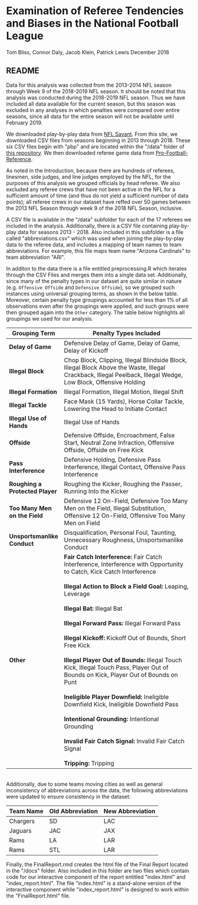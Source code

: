 Examination of Referee Tendencies and Biases in the National Football League
================
Tom Bliss, Connor Daly, Jacob Klein, Patrick Lewis
December 2018

README
------

Data for this analysis was collected from the 2013-2014 NFL season through Week 9 of the 2018-2019 NFL season. It should be noted that this analysis was conducted during the 2018-2019 NFL season. Thus we have included all data available for the current season, but this season was excluded in any analyses in which penalties were compared over entire seasons, since all data for the entire season will not be available until February 2019.

We downloaded play-by-play data from [NFL Savant](http://www.nflsavant.com/about.php?fbclid=IwAR3c8IZngQd0eE_0jp3Z401TdZXSBa8E-qEAX8J7J4uC3--CisVr7ZQfjEQ). From this site, we downloaded CSV files from seasons beginning in 2013 through 2018. These six CSV files begin with "pbp" and are located within the "/data" folder of [this repository](https://github.com/JacobK-/referee-visualizations). We then downloaded referee game data from [Pro-Football-Reference](https://www.pro-football-reference.com/officials/index.htm?fbclid=IwAR387n92do_jrcbwKAjKNR2Y_GSGpcnWMGbCbJ7Pwmx7AdpZQRSbmglfSfU).

As noted in the Introduction, because there are hundreds of referees, linesmen, side judges, and line judges employed by the NFL, for the purposes of this analysis we grouped officials by head referee. We also excluded any referee crews that have not been active in the NFL for a sufficient amount of time (and thus do not yield a sufficient number of data points); all referee crews in our dataset have reffed over 50 games between the 2013 NFL Season through week 9 of the 2018 NFL Season, inclusive.

A CSV file is available in the "/data" subfolder for each of the 17 referees we included in the analysis. Additionally, there is a CSV file containing play-by-play data for seasons 2013 - 2018. Also included in this subfolder is a file called "abbreviations.csv" which was used when joining the play-by-play data to the referee data, and includes a mapping of team names to team abbreviations. For example, this file maps team name "Arizona Cardinals" to team abbreviation "ARI".

In additon to the data there is a file entitled preprocessing.R which iterates through the CSV Files and merges them into a single data set. Additionally, since many of the penalty types in our dataset are quite similar in nature (e.g. `Offensive Offside` and `Defensive Offside`), so we grouped such instances using universal grouping terms, as shown in the below table. Moreover, certain penalty type groupings accounted for less than 1% of all observations even after the groupings were applied, and such groups were then grouped again into the `Other` category. The table below highlights all groupings we used for our analysis.

<table>
<colgroup>
<col width="17%" />
<col width="82%" />
</colgroup>
<thead>
<tr class="header">
<th>Grouping Term</th>
<th>Penalty Types Included</th>
</tr>
</thead>
<tbody>
<tr class="odd">
<td><strong> Delay of Game </strong></td>
<td>Defensive Delay of Game, Delay of Game, Delay of Kickoff</td>
</tr>
<tr class="even">
<td><strong> Illegal Block </strong></td>
<td>Chop Block, Clipping, Illegal Blindside Block, Illegal Block Above the Waste, Illegal Crackback, Illegal Peelback, Illegal Wedge, Low Block, Offensive Holding</td>
</tr>
<tr class="odd">
<td><strong> Illegal Formation </strong></td>
<td>Illegal Formation, Illegal Motion, Illegal Shift</td>
</tr>
<tr class="even">
<td><strong> Illegal Tackle </strong></td>
<td>Face Mask (15 Yards), Horse Collar Tackle, Lowering the Head to Initiate Contact</td>
</tr>
<tr class="odd">
<td><strong> Illegal Use of Hands </strong></td>
<td>Illegal Use of Hands</td>
</tr>
<tr class="even">
<td><strong> Offside </strong></td>
<td>Defensive Offside, Encroachment, False Start, Neutral Zone Infraction, Offensive Offside, Offside on Free Kick</td>
</tr>
<tr class="odd">
<td><strong> Pass Interference </strong></td>
<td>Defensive Holding, Defensive Pass Interference, Illegal Contact, Offensive Pass Interference</td>
</tr>
<tr class="even">
<td><strong> Roughing a Protected Player </strong></td>
<td>Roughing the Kicker, Roughing the Passer, Running Into the Kicker</td>
</tr>
<tr class="odd">
<td><strong> Too Many Men on the Field </strong></td>
<td>Defensive 12 On-Field, Defensive Too Many Men on the Field, Illegal Substitution, Offensive 12 On-Field, Offensive Too Many Men on Field</td>
</tr>
<tr class="even">
<td><strong> Unsportsmanlike Conduct </strong></td>
<td>Disqualification, Personal Foul, Taunting, Unnecessary Roughness, Unsportsmanlike Conduct</td>
</tr>
<tr class="odd">
<td><strong> Other </strong></td>
<td><strong>Fair Catch Interference:</strong> Fair Catch Interference, Interference with Opportunity to Catch, Kick Catch Interference<br><br><strong>Illegal Action to Block a Field Goal:</strong> Leaping, Leverage<br><br><strong>Illegal Bat:</strong> Illegal Bat<br><br><strong>Illegal Forward Pass:</strong> Illegal Forward Pass<br><br><strong>Illegal Kickoff:</strong> Kickoff Out of Bounds, Short Free Kick<br><br><strong>Illegal Player Out of Bounds:</strong> Illegal Touch Kick, Illegal Touch Pass, Player Out of Bounds on Kick, Player Out of Bounds on Punt <br><br><strong>Ineligible Player Downfield:</strong> Ineligible Downfield Kick, Ineligible Downfield Pass<br><br><strong>Intentional Grounding:</strong> Intentional Grounding<br><br><strong>Invalid Fair Catch Signal:</strong> Invalid Fair Catch Signal<br><br><strong>Tripping:</strong> Tripping</td>
</tr>
</tbody>
</table>

<br> Additionally, due to some teams moving cities as well as general inconsistency of abbreviations across the data, the following abbreviations were updated to ensure consistency in the dataset:

| Team Name | Old Abbreviation | New Abbreviation |
|-----------|------------------|------------------|
| Chargers  | SD               | LAC              |
| Jaguars   | JAC              | JAX              |
| Rams      | LA               | LAR              |
| Rams      | STL              | LAR              |

Finally, the FinalReport.rmd creates the html file of the Final Report located in the "/docs" folder. Also included in this folder are two files which contain code for our interactive component of the report entitled "index.html" and "index\_report.html". The file "index.html" is a stand-alone version of the interactive component while "index\_report.html" is designed to work within the "FinalReport.html" file.
